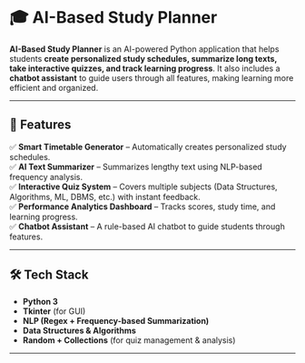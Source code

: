 # 🎓 AI-Based Study Planner

**AI-Based Study Planner** is an AI-powered Python application that helps students **create personalized study schedules, summarize long texts, take interactive quizzes, and track learning progress**. It also includes a **chatbot assistant** to guide users through all features, making learning more efficient and organized.  

---

## 🚀 Features

✅ **Smart Timetable Generator** – Automatically creates personalized study schedules.  
✅ **AI Text Summarizer** – Summarizes lengthy text using NLP-based frequency analysis.  
✅ **Interactive Quiz System** – Covers multiple subjects (Data Structures, Algorithms, ML, DBMS, etc.) with instant feedback.  
✅ **Performance Analytics Dashboard** – Tracks scores, study time, and learning progress.  
✅ **Chatbot Assistant** – A rule-based AI chatbot to guide students through features.  

---

## 🛠️ Tech Stack

- **Python 3**  
- **Tkinter** (for GUI)  
- **NLP (Regex + Frequency-based Summarization)**  
- **Data Structures & Algorithms**  
- **Random + Collections** (for quiz management & analysis)  

---


